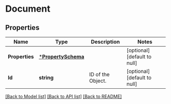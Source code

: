 # Document

## Properties
Name | Type | Description | Notes
------------ | ------------- | ------------- | -------------
**Properties** | [***PropertySchema**](PropertySchema.md) |  | [optional] [default to null]
**Id** | **string** | ID of the Object. | [optional] [default to null]

[[Back to Model list]](../README.md#documentation-for-models) [[Back to API list]](../README.md#documentation-for-api-endpoints) [[Back to README]](../README.md)


